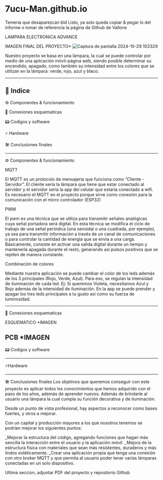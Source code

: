 # 7ucu-Man.github.io
Temeria que desaparezcan bld
Listo, ya solo queda copiar & pegar lo del informe o tomar de referencia la página de Github de Vallone

LAMPARA ELECTRONICA ADVANCE



IMAGEN FINAL DEL PROYECTO*
![Captura de pantalla 2024-10-29 103329](https://github.com/user-attachments/assets/93936b83-1bd0-48de-af7b-4972f1e8836e)

Nuestro proyecto se basa en una lámpara, la cual se puede controlar por medio de una aplicación móvil-página web, siendo posible determinar su encendido, apagado, como también su intensidad entre los colores que se utilizan en la lámpara: verde, rojo, azul y blaco.

----------------------------------------------------------------------------------------------------------------------------------------------------------------------
📒 Indice
----------------------------------------------------------------------------------------------------------------------------------------------------------------------

⚙️ Componentes & funcionamiento

🔌 Conexiones esquematicas

📟 Codigos y software

⚡ Hardware

🛠️ Conclusiones finales

----------------------------------------------------------------------------------------------------------------------------------------------------------------------
⚙️ Componentes & funcionamiento

MQTT

El MQTT es un protocolo de mensajería que funciona como “Cliente - Servidor”. El cliente sería la lámpara que tiene que estar conectado al servidor y el servidor sería la app del celular que estaría conectado a wifi.
Es necesario el MQTT en el proyecto porque sirve como conexión para la comunicación con el micro controlador (ESP32)

PWM

El pwm es una técnica que se utiliza para transmitir señales analógicas cuya señal portadora será digital. En esta técnica se modifica el ciclo de trabajo de una señal periódica (una senoidal o una cuadrada, por ejemplo), ya sea para transmitir información a través de un canal de comunicaciones o para controlar la cantidad de energía que se envía a una carga.
Básicamente, consiste en activar una salida digital durante un tiempo y mantenerla apagada durante el resto, generando así pulsos positivos que se repiten de manera constante.

Combinación de colores

Mediante nuestra aplicación se puede cambiar el color de los leds además de los 3 principales (Rojo, Verde, Azul). Para eso, se regulan la intensidad de iluminación de cada led.
Ej: Si queremos Violeta, necesitamos Azul y Rojo además de la intensidad de iluminación.
En la app se puede prender y apagar los tres leds principales a tu gusto así como su fuerza de luminosidad. 

----------------------------------------------------------------------------------------------------------------------------------------------------------------------
🔌 Conexiones esquematicas

ESQUEMATICO
*IMAGEN

PCB
*IMAGEN
----------------------------------------------------------------------------------------------------------------------------------------------------------------------
📟 Codigos y software

----------------------------------------------------------------------------------------------------------------------------------------------------------------------
⚡Hardware

---------------------------------------------------------------------------------------------------------------------------------------------------------------------
🛠️ Conclusiones finales
Los objetivos que queremos conseguir con este proyecto es aplicar todos los conocimientos que hemos adquirido con el paso de los años, además de aprender nuevos. Además de brindarle al usuario una lámpara la cual cumpla su función decorativa y de iluminación.

Desde un punto de vista profesional, hay aspectos a reconocer como bases fuertes, y otros a mejorar.

Con un capital y producción mayores a los que nosotros tenemos se podrían mejorar los siguientes puntos:

_Mejorar la estructura del código, agregando funciones que hagan más sencilla la interacción entre el usuario y la aplicación móvil.
_Mejora de la estructura física con materiales que sean más resistentes, duraderos y más lindos estéticamente.
_Crear una aplicación propia que tenga una conexión con otro broker MQTT y que permita al usuario poder tener varias lámparas conectadas en un solo dispositivo. 


Ultima seccion, adjuntar PDF del proyecto y repositorio Github

